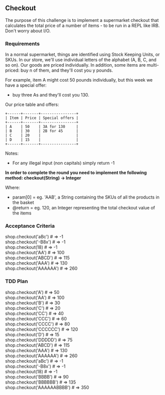 ## Checkout

The purpose of this challenge is to implement a supermarket checkout that calculates the total price of a number of items - to be run in a REPL like IRB. Don't worry about I/O.

### Requirements

In a normal supermarket, things are identified using Stock Keeping Units, or SKUs. In our store, we'll use individual letters of the alphabet (A, B, C, and so on). Our goods are priced individually. In addition, some items are multi-priced: buy n of them, and they'll cost you y pounds.

For example, item A might cost 50 pounds individually, but this week we have a special offer:

- buy three As and they'll cost you 130.

Our price table and offers:

```
+------+-------+----------------+
| Item | Price | Special offers |
+------+-------+----------------+
| A    | 50    | 3A for 130     |
| B    | 30    | 2B for 45      |
| C    | 20    |                |
| D    | 15    |                |
+------+-------+----------------+
```

Notes:

- For any illegal input (non capitals) simply return -1

**In order to complete the round you need to implement the following method: checkout(String) -> Integer**

Where:

- param[0] = eg. 'AAB', a String containing the SKUs of all the products in the basket
- @return = eg. 120, an Integer representing the total checkout value of the items

### Acceptance Criteria

shop.checkout('aBc') # => -1 <br>
shop.checkout('-B8x') # => -1 <br>
shop.checkout(18) # => -1 <br>
shop.checkout('AA') # => 100 <br>
shop.checkout('ABCD') # => 115 <br>
shop.checkout('AAA') # => 130 <br>
shop.checkout('AAAAAA') # => 260 <br>

### TDD Plan

shop.checkout('A') # => 50 <br>
shop.checkout('AA') # => 100 <br>
shop.checkout('B') # => 30 <br>
shop.checkout('C') # => 20 <br>
shop.checkout('CC') # => 40 <br>
shop.checkout('CCC') # => 60 <br>
shop.checkout('CCCC') # => 80 <br>
shop.checkout('CCCCCC') # => 120 <br>
shop.checkout('D') # => 15 <br>
shop.checkout('DDDDD') # => 75 <br>
shop.checkout('ABCD') # => 115 <br>
shop.checkout('AAA') # => 130 <br>
shop.checkout('AAAAAA') # => 260 <br>
shop.checkout('aBc') # => -1 <br>
shop.checkout('-B8x') # => -1 <br>
shop.checkout(18) # => -1 <br>
shop.checkout('BBBB') # => 90 <br>
shop.checkout('BBBBBB') # => 135 <br>
shop.checkout('AAAAAABBBB') # => 350 <br>
